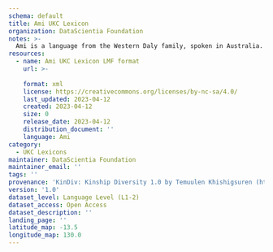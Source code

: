 ```yaml
---
schema: default
title: Ami UKC Lexicon
organization: DataScientia Foundation
notes: >-
  Ami is a language from the Western Daly family, spoken in Australia. The UKC Lexicon of Ami is represented as a lexico-semantic network. It consists of words, word senses, synsets, as well as sense-level and synset-level relationships.
resources:
  - name: Ami UKC Lexicon LMF format
    url: >-
      
    format: xml
    license: https://creativecommons.org/licenses/by-nc-sa/4.0/
    last_updated: 2023-04-12
    created: 2023-04-12
    size: 0
    release_date: 2023-04-12
    distribution_document: ''
    language: Ami
category:
  - UKC Lexicons
maintainer: DataScientia Foundation
maintainer_email: ''
tags: ''
provenance: 'KinDiv: Kinship Diversity 1.0 by Temuulen Khishigsuren (http://ukc.disi.unitn.it/index.php/kinship/); Princeton WordNet 2.1 by Princeton University (https://wordnet.princeton.edu)'
version: '1.0'
dataset_level: Language Level (L1-2)
dataset_access: Open Access
dataset_description: ''
landing_page: ''
latitude_map: -13.5
longitude_map: 130.0
---
```

